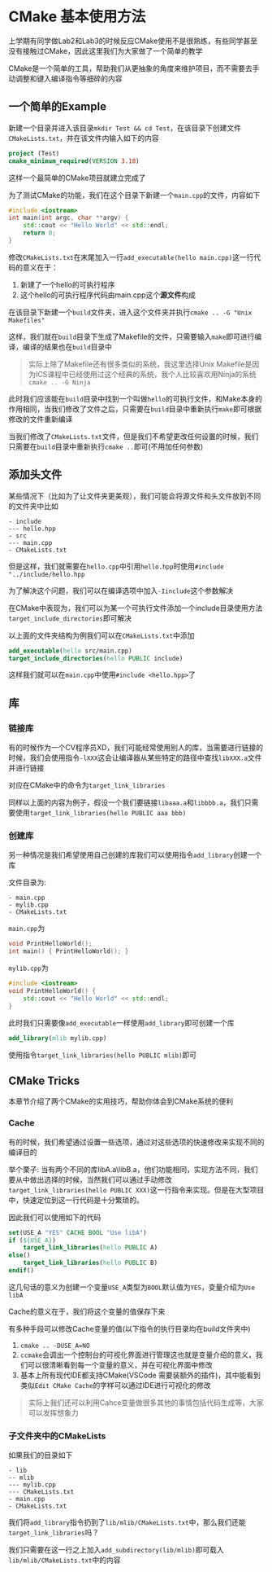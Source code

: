 # CMake 基本使用方法

上学期有同学做Lab2和Lab3的时候反应CMake使用不是很熟练，有些同学甚至没有接触过CMake，因此这里我们为大家做了一个简单的教学

CMake是一个简单的工具，帮助我们从更抽象的角度来维护项目，而不需要去手动调整和键入编译指令等细碎的内容

## 一个简单的Example

新建一个目录并进入该目录`mkdir Test && cd Test`，在该目录下创建文件`CMakeLists.txt`，并在该文件内输入如下的内容

``` cmake
project (Test)
cmake_minimum_required(VERSION 3.10)
```

这样一个最简单的CMake项目就建立完成了

为了测试CMake的功能，我们在这个目录下新建一个`main.cpp`的文件，内容如下

``` cpp
#include <iostream>
int main(int argc, char **argv) {
    std::cout << "Hello World" << std::endl;
    return 0;
}
```

修改`CMakeLists.txt`在末尾加入一行`add_executable(hello main.cpp)`这一行代码的意义在于：

1. 新建了一个hello的可执行程序
2. 这个hello的可执行程序代码由main.cpp这个**源文件**构成

在该目录下新建一个`build`文件夹，进入这个文件夹并执行`cmake .. -G "Unix Makefiles"`

这样，我们就在`build`目录下生成了Makefile的文件，只需要输入`make`即可进行编译，编译的结果也在`build`目录中

> 实际上除了Makefile还有很多类似的系统，我这里选择Unix Makefile是因为ICS课程中已经使用过这个经典的系统，我个人比较喜欢用Ninja的系统`cmake .. -G Ninja`

此时我们应该能在`build`目录中找到一个叫做`hello`的可执行文件，和Make本身的作用相同，当我们修改了文件之后，只需要在`build`目录中重新执行`make`即可根据修改的文件重新编译

当我们修改了`CMakeLists.txt`文件，但是我们不希望更改任何设置的时候，我们只需要在`build`目录中重新执行`cmake ..`即可(不用加任何参数)

## 添加头文件

某些情况下（比如为了让文件夹更美观），我们可能会将源文件和头文件放到不同的文件夹中比如

```plain
- include
--- hello.hpp
- src
--- main.cpp
- CMakeLists.txt
```

但是这样，我们就需要在`hello.cpp`中引用`hello.hpp`时使用`#include "../include/hello.hpp`

为了解决这个问题，我们可以在编译选项中加入`-Iinclude`这个参数解决

在CMake中表现为，我们可以为某一个可执行文件添加一个include目录使用方法`target_include_directories`即可解决

以上面的文件夹结构为例我们可以在`CMakeLists.txt`中添加

``` cmake
add_executable(hello src/main.cpp)
target_include_directories(hello PUBLIC include)
```

这样我们就可以在`main.cpp`中使用`#include <hello.hpp>`了

## 库

### 链接库

有的时候作为一个CV程序员XD，我们可能经常使用别人的库，当需要进行链接的时候，我们会使用指令`-lXXX`这会让编译器从某些特定的路径中查找`libXXX.a`文件并进行链接

对应在CMake中的命令为`target_link_libraries`

同样以上面的内容为例子，假设一个我们要链接`libaaa.a`和`libbbb.a`，我们只需要使用`target_link_libraries(hello PUBLIC aaa bbb)`

### 创建库

另一种情况是我们希望使用自己创建的库我们可以使用指令`add_library`创建一个库

文件目录为:

```plain
- main.cpp
- mylib.cpp
- CMakeLists.txt
```

`main.cpp`为

``` cpp
void PrintHelloWorld();
int main() { PrintHelloWorld(); }
```

`mylib.cpp`为

``` cpp
#include <iostream>
void PrintHelloWorld() {
    std::cout << "Hello World" << std::endl;
}
```

此时我们只需要像`add_executable`一样使用`add_library`即可创建一个库

``` cmake
add_library(mlib mylib.cpp)
```

使用指令`target_link_libraries(hello PUBLIC mlib)`即可

## CMake Tricks

本章节介绍了两个CMake的实用技巧，帮助你体会到CMake系统的便利

### Cache

有的时候，我们希望通过设置一些选项，通过对这些选项的快速修改来实现不同的编译目的

举个栗子: 当有两个不同的库libA.a\libB.a，他们功能相同，实现方法不同，我们要从中做出选择的时候，当然我们可以通过手动修改`target_link_libraries(hello PUBLIC XXX)`这一行指令来实现。但是在大型项目中，快速定位到这一行代码是十分繁琐的。

因此我们可以使用如下的代码

``` cmake
set(USE_A "YES" CACHE BOOL "Use libA")
if (${USE_A})
    target_link_libraries(hello PUBLIC A)
else()
    target_link_libraries(hello PUBLIC B)
endif()
```

这几句话的意义为创建一个变量`USE_A`类型为`BOOL`默认值为`YES`，变量介绍为`Use libA`

Cache的意义在于，我们将这个变量的值保存下来

有多种手段可以修改Cache变量的值(以下指令的执行目录均在build文件夹中)

1. `cmake .. -DUSE_A=NO`
2. `ccmake`会调出一个控制台的可视化界面进行管理这也就是变量介绍的意义，我们可以很清晰看到每一个变量的意义，并在可视化界面中修改
3. 基本上所有现代IDE都支持CMake(VSCode 需要装额外的插件)，其中能看到类似`Edit CMake Cache`的字样可以通过IDE进行可视化的修改

> 实际上我们还可以利用Cahce变量做很多其他的事情包括代码生成等，大家可以发挥想象力

### 子文件夹中的CMakeLists

如果我们的目录如下

```plain
- lib
-- mlib
--- mylib.cpp
--- CMakeLists.txt
- main.cpp
- CMakeLists.txt
```

我们将`add_library`指令扔到了`lib/mlib/CMakeLists.txt`中，那么我们还能`target_link_libraries`吗？

我们只需要在这一行之上加入`add_subdirectory(lib/mlib)`即可载入`lib/mlib/CMakeLists.txt`中的内容
